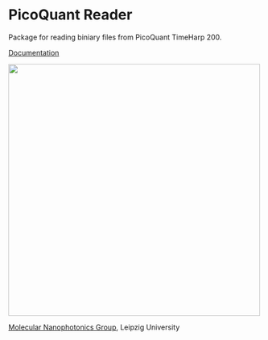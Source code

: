 # PicoQuant Reader
Package for reading biniary files from PicoQuant TimeHarp 200.

[Documentation](http://molecular-nanophotonics.github.io/pqreader)

<img src="https://github.com/Molecular-Nanophotonics/pqreader/blob/master/images/TimeHarp_200.png" width="500"/>

[Molecular Nanophotonics Group](http://www.uni-leipzig.de/~mona), Leipzig University
